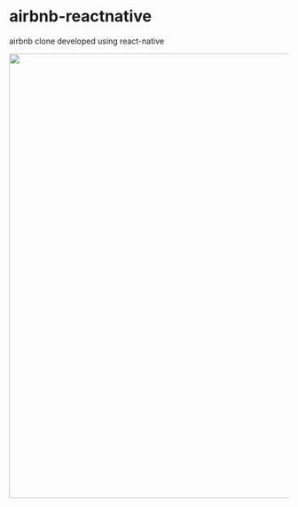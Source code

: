 # airbnb-reactnative
airbnb clone developed using react-native

<p align="center">
	<img src="https://github.com/AchillePasquier/airbnb-reactnative/blob/main/demo-airbnb.gif" width="800">
</p>
